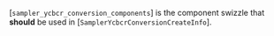 [`sampler_ycbcr_conversion_components`] is the component swizzle that
 **should**  be used in [`SamplerYcbcrConversionCreateInfo`].